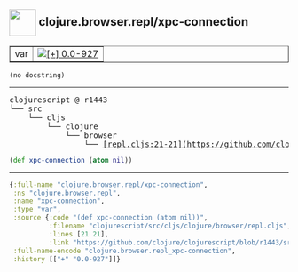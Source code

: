 ## <img width="48px" valign="middle" src="http://i.imgur.com/Hi20huC.png"> clojure.browser.repl/xpc-connection

 <table border="1">
<tr>
<td>var</td>
<td><a href="https://github.com/cljsinfo/api-refs/tree/0.0-927"><img valign="middle" alt="[+] 0.0-927" src="https://img.shields.io/badge/+-0.0--927-lightgrey.svg"></a> </td>
</tr>
</table>

 <samp>
</samp>

```
(no docstring)
```

---

 <pre>
clojurescript @ r1443
└── src
    └── cljs
        └── clojure
            └── browser
                └── <ins>[repl.cljs:21-21](https://github.com/clojure/clojurescript/blob/r1443/src/cljs/clojure/browser/repl.cljs#L21-L21)</ins>
</pre>

```clj
(def xpc-connection (atom nil))
```


---

```clj
{:full-name "clojure.browser.repl/xpc-connection",
 :ns "clojure.browser.repl",
 :name "xpc-connection",
 :type "var",
 :source {:code "(def xpc-connection (atom nil))",
          :filename "clojurescript/src/cljs/clojure/browser/repl.cljs",
          :lines [21 21],
          :link "https://github.com/clojure/clojurescript/blob/r1443/src/cljs/clojure/browser/repl.cljs#L21-L21"},
 :full-name-encode "clojure.browser.repl_xpc-connection",
 :history [["+" "0.0-927"]]}

```
